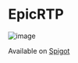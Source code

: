 # EpicRTP

![image](https://user-images.githubusercontent.com/65062119/201353602-6e3bd21e-858c-4716-bf27-85d46095a80b.png)

Available on [Spigot](https://www.spigotmc.org/resources/%E2%9C%A8-epicrtp-random-teleport-plugin.105241/)
